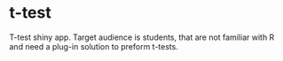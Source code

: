 # t-test
T-test shiny app. Target audience is students, that are not familiar with R and need a plug-in solution to preform t-tests.
